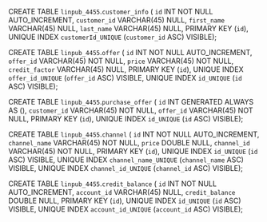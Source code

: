 CREATE TABLE `linpub_4455`.`customer_info` (
`id` INT NOT NULL AUTO_INCREMENT,
`customer_id` VARCHAR(45) NULL,
`first_name` VARCHAR(45) NULL,
`last_name` VARCHAR(45) NULL,
PRIMARY KEY (`id`),
UNIQUE INDEX `customerId_UNIQUE` (`customer_id` ASC) VISIBLE);


CREATE TABLE `linpub_4455`.`offer` (
`id` INT NOT NULL AUTO_INCREMENT,
`offer_id` VARCHAR(45) NOT NULL,
`price` VARCHAR(45) NOT NULL,
`credit_factor` VARCHAR(45) NULL,
PRIMARY KEY (`id`),
UNIQUE INDEX `offer_id_UNIQUE` (`offer_id` ASC) VISIBLE,
UNIQUE INDEX `id_UNIQUE` (`id` ASC) VISIBLE);

CREATE TABLE `linpub_4455`.`purchase_offer` (
`id` INT GENERATED ALWAYS AS (),
`customer_id` VARCHAR(45) NOT NULL,
`offer_id` VARCHAR(45) NOT NULL,
PRIMARY KEY (`id`),
UNIQUE INDEX `id_UNIQUE` (`id` ASC) VISIBLE);


CREATE TABLE `linpub_4455`.`channel` (
`id` INT NOT NULL AUTO_INCREMENT,
`channel_name` VARCHAR(45) NOT NULL,
`price` DOUBLE NULL,
`channel_id` VARCHAR(45) NOT NULL,
PRIMARY KEY (`id`),
UNIQUE INDEX `id_UNIQUE` (`id` ASC) VISIBLE,
UNIQUE INDEX `channel_name_UNIQUE` (`channel_name` ASC) VISIBLE,
UNIQUE INDEX `channel_id_UNIQUE` (`channel_id` ASC) VISIBLE);


CREATE TABLE `linpub_4455`.`credit_balance` (
`id` INT NOT NULL AUTO_INCREMENT,
`account_id` VARCHAR(45) NULL,
`credit_balance` DOUBLE NULL,
PRIMARY KEY (`id`),
UNIQUE INDEX `id_UNIQUE` (`id` ASC) VISIBLE,
UNIQUE INDEX `account_id_UNIQUE` (`account_id` ASC) VISIBLE);
